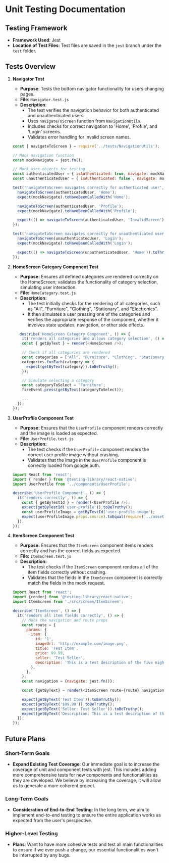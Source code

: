 # Unit Testing Documentation

## Testing Framework
- **Framework Used**: Jest
- **Location of Test Files**: Test files are saved in the `jest` branch under the `test` folder.

## Tests Overview
1. **Navigator Test**
   - **Purpose**: Tests the bottom navigator functionality for users changing pages.
   - **File**: `Navigator.test.js`
   - **Description**: 
     - The test verifies the navigation behavior for both authenticated and unauthenticated users.
     - Uses `navigateToScreen` function from `NavigationUtils`.
     - Includes checks for correct navigation to 'Home', 'Profile', and 'Login' screens.
     - Validates error handling for invalid screen names.

   ```javascript
   const { navigateToScreen } = require('../tests/NavigationUtils');

   // Mock navigation function
   const mockNavigate = jest.fn();
   
   // Mock user objects for testing
   const authenticatedUser = { isAuthenticated: true, navigate: mockNavigate };
   const unauthenticatedUser = { isAuthenticated: false , navigate: mockNavigate};
   
   test('navigateToScreen navigates correctly for authenticated user', () => {
     navigateToScreen(authenticatedUser, 'Home');
     expect(mockNavigate).toHaveBeenCalledWith('Home');
   
     navigateToScreen(authenticatedUser, 'Profile');
     expect(mockNavigate).toHaveBeenCalledWith('Profile');
   
     expect(() => navigateToScreen(authenticatedUser, 'InvalidScreen')).toThrow('Invalid screen name');
   });
   
   test('navigateToScreen navigates correctly for unauthenticated user', () => {
     navigateToScreen(unauthenticatedUser, 'Login');
     expect(mockNavigate).toHaveBeenCalledWith('Login');
   
     expect(() => navigateToScreen(unauthenticatedUser, 'Home')).toThrow('User not authenticated');
   });
   
2. **HomeScreen Category Component Test**
   - **Purpose:** Ensures all defined categories are rendered correctly on the HomeScreen; validates the functionality of category selection, simulating user interaction.
   - **File:** `HomeCategory.test.js`
   - **Description:**
     - The test initially checks for the rendering of all categories, such as "All", "Furniture", "Clothing", "Stationary", and "Electronics".
     - It then simulates a user pressing one of the categories and verifies the appropriate response of the component, whether it involves state updates, navigation, or other side effects.

   ```javascript
      describe('HomeScreen Category Component', () => {
       it('renders all categories and allows category selection', () => {
       const { getByText } = render(<HomeScreen />);
   
       // Check if all categories are rendered
       const categories = ["All", "Furniture", "Clothing", "Stationary", "Electronics"];
       categories.forEach(category => {
         expect(getByText(category)).toBeTruthy();
       });
   
       // Simulate selecting a category
       const categoryToSelect = 'Furniture';
       fireEvent.press(getByText(categoryToSelect));
   
       ...
     });
   });

3. **UserProfile Component Test**
   - **Purpose:** Ensures that the `UserProfile` component renders correctly and the image is loaded as expected.
   - **File:** `UserProfile.test.js`
   - **Description:**
      - The test checks if the `UserProfile` component renders the correct user profile image without crashing.
      - Validates that the image in the `UserProfile` component is correctly loaded from google auth.
   ```javascript
   import React from 'react';
   import { render } from '@testing-library/react-native';
   import UserProfile from '../components/UserProfile';
   
   describe('UserProfile Component', () => {
     it('renders correctly', () => {
       const { getByTestId } = render(<UserProfile />);
       expect(getByTestId('user-profile')).toBeTruthy();
       const userProfileImage = getByTestId('user-profile-image');
       expect(userProfileImage.props.source).toEqual(require('../assets/images/avatar.png'));
     });
   });

4. **ItemScreen Component Test**
   - **Purpose:** Ensures that the `ItemScreen` component items renders correctly and has the correct fields as expected.
   - **File:** `ItemScreen.test.js`
   - **Description:**
      - The test checks if the `ItemScreen` component renders all of the item fields correctly without crashing.
      - Validates that the fields in the `ItemScreen` component is correctly match the fields in the mock request.
   ```javascript
   import React from 'react';
   import {render} from '@testing-library/react-native';
   import ItemScreen from './src/screen/ItemScreen'; 
   
   describe('ItemScreen', () => {
     it('renders all item fields correctly', () => {
       // Mock the navigation and route props
       const route = {
         params: {
           item: {
             id: '1',
             imageUrl: 'http://example.com/image.png',
             title: 'Test Item',
             price: 99.99,
             seller: 'Test Seller',
             description: 'This is a test description of the five nights at freddys.',
           },
         },
       };
       const navigation = {navigate: jest.fn()};
   
       const {getByText} = render(<ItemScreen route={route} navigation={navigation} />);
   
       expect(getByText('Test Item')).toBeTruthy();
       expect(getByText('$99.99')).toBeTruthy();
       expect(getByText('Seller: Test Seller')).toBeTruthy();
       expect(getByText('Description: This is a test description of the five nights at freddys.')).toBeTruthy();
     });
   });
## Future Plans

### Short-Term Goals

- **Expand Existing Test Coverage**: Our immediate goal is to increase the coverage of unit and component tests with jest. This includes adding more comprehensive tests for new components and functionalities as they are developed. We believe by increasing the coverage, it will allow us to generate a more coherent project. 

### Long-Term Goals

- **Consideration of End-to-End Testing**: In the long term, we aim to implement end-to-end testing to ensure the entire application works as expected from the user's perspective.


### Higher-Level Testing

- **Plans**: Want to have more cohesive tests and test all main functionalities to ensure if we ever push a change, our essential functionalities won't be interrupted by any bugs.

